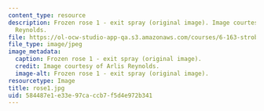 ```yaml
---
content_type: resource
description: Frozen rose 1 - exit spray (original image). Image courtesy of Arlis
  Reynolds.
file: https://ol-ocw-studio-app-qa.s3.amazonaws.com/courses/6-163-strobe-project-laboratory-fall-2005/584487e1e33e97caccb7f5d4e972b341_rose1.jpg
file_type: image/jpeg
image_metadata:
  caption: Frozen rose 1 - exit spray (original image).
  credit: Image courtesy of Arlis Reynolds.
  image-alt: Frozen rose 1 - exit spray (original image).
resourcetype: Image
title: rose1.jpg
uid: 584487e1-e33e-97ca-ccb7-f5d4e972b341
---
```

